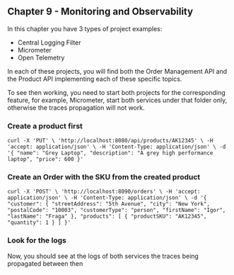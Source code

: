 ## Chapter 9 - Monitoring and Observability

In this chapter you have 3 types of project examples:

- Central Logging Filter
- Micrometer
- Open Telemetry

In each of these projects, you will find both the Order Management API and the Product API implementing each of these specific topics.

To see then working, you need to start both projects for the corresponding feature, for example, Micrometer, start both services under that folder only, otherwise the traces propagation will not work.

### Create a product first

`curl -X 'PUT' \
'http://localhost:8080/api/products/AK12345' \
-H 'accept: application/json' \
-H 'Content-Type: application/json' \
-d '{
"name": "Grey Laptop",
"description": "A grey high performance laptop",
"price": 600
}'`

### Create an Order with the SKU from the created product

`curl -X 'POST' \
'http://localhost:8090/orders' \
-H 'accept: application/json' \
-H 'Content-Type: application/json' \
-d '{
"customer": {
"streetAddress": "5th Avenue",
"city": "New York",
"postalCode": "10003",
"customerType": "person",
"firstName": "Igor",
"lastName": "Fraga"
},
"products": [
{
"productSKU": "AK12345",
"quantity": 1
}
]
}'`

### Look for the logs

Now, you should see at the logs of both services the traces being propagated between then